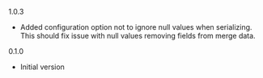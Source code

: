 1.0.3
* Added configuration option not to ignore null values when serializing. This should fix issue with null values removing fields from merge data.

0.1.0
* Initial version
